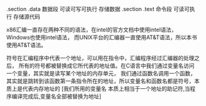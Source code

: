 .section .data   数据段 可读可写可执行      存储数据
.section .text   命令段 可读可执行          存储源代码


x86汇编一直存在两种不同的语法，在intel的官方文档中使用intel语法，Windows也使用intel语法，
而UNIX平台的汇编器一直使用AT&T语法，所以本书使用AT&T语法。

符号在汇编程序中代表一个地址，可以用在指令中，汇编程序经过汇编器的处理之后，
所有的符号都被替换成它所代表的地址值。在C语言中我们通过变量名访问一个变量，其实就是读写某个地址的内存单元，
我们通过函数名调用一个函数，其实就是跳转到该函数第一条指令所在的地址，所以变量名和函数名都是符号，本质上是代表内存地址的
[我们所用的变量名 本质上相当于一个地址的助记符,当程序编译完成后,变量名全部被替换为地址]